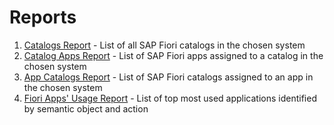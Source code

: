 # Reports

1. [Catalogs Report](../../cr/FPS01/main.md) - List of all SAP Fiori catalogs in the chosen system
1. [Catalog Apps Report](../../ca/FPS01/main.md) - List of SAP Fiori apps assigned to a catalog in the chosen system
2. [App Catalogs Report](../../ac/FPS01/main.md) - List of SAP Fiori catalogs assigned to an app in the chosen system
3. [Fiori Apps' Usage Report](https://help.fioriappsusage.org) - List of top most used applications identified by semantic object and action
